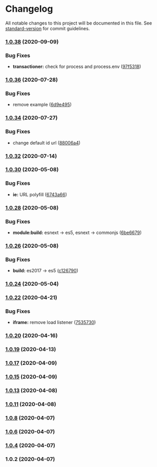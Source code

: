 # Changelog

All notable changes to this project will be documented in this file. See [standard-version](https://github.com/conventional-changelog/standard-version) for commit guidelines.

### [1.0.38](https://github.com/YOUR_GITHUB_USER_NAME/workpath-client/compare/v1.0.36...v1.0.38) (2020-09-09)


### Bug Fixes

* **transactioner:** check for process and process.env ([97f5318](https://github.com/YOUR_GITHUB_USER_NAME/workpath-client/commit/97f5318217278eb8626d4fd63ac288df2cad8adc))

### [1.0.36](https://github.com/YOUR_GITHUB_USER_NAME/workpath-client/compare/v1.0.34...v1.0.36) (2020-07-28)


### Bug Fixes

* remove example ([6d9e495](https://github.com/YOUR_GITHUB_USER_NAME/workpath-client/commit/6d9e49517802996aaf120c7be101b558e5a853b4))

### [1.0.34](https://github.com/YOUR_GITHUB_USER_NAME/workpath-client/compare/v1.0.32...v1.0.34) (2020-07-27)


### Bug Fixes

* change default id url ([88006a4](https://github.com/YOUR_GITHUB_USER_NAME/workpath-client/commit/88006a43125dadafd7a1fda77aa2e81911d854e0))

### [1.0.32](https://github.com/YOUR_GITHUB_USER_NAME/workpath-client/compare/v1.0.30...v1.0.32) (2020-07-14)

### [1.0.30](https://github.com/YOUR_GITHUB_USER_NAME/workpath-client/compare/v1.0.28...v1.0.30) (2020-05-08)


### Bug Fixes

* **ie:** URL polyfill ([6743a66](https://github.com/YOUR_GITHUB_USER_NAME/workpath-client/commit/6743a66))



### [1.0.28](https://github.com/YOUR_GITHUB_USER_NAME/workpath-client/compare/v1.0.26...v1.0.28) (2020-05-08)


### Bug Fixes

* **module:build:** esnext -> es5, esnext -> commonjs ([6be6679](https://github.com/YOUR_GITHUB_USER_NAME/workpath-client/commit/6be6679))



### [1.0.26](https://github.com/YOUR_GITHUB_USER_NAME/workpath-client/compare/v1.0.24...v1.0.26) (2020-05-08)


### Bug Fixes

* **build:** es2017 -> es5 ([c126790](https://github.com/YOUR_GITHUB_USER_NAME/workpath-client/commit/c126790))



### [1.0.24](https://github.com/YOUR_GITHUB_USER_NAME/workpath-client/compare/v1.0.22...v1.0.24) (2020-05-04)



### [1.0.22](https://github.com/YOUR_GITHUB_USER_NAME/workpath-client/compare/v1.0.19...v1.0.22) (2020-04-21)


### Bug Fixes

* **iframe:** remove load listener ([7535730](https://github.com/YOUR_GITHUB_USER_NAME/workpath-client/commit/7535730))



### [1.0.20](https://github.com/YOUR_GITHUB_USER_NAME/workpath-client/compare/v1.0.19...v1.0.20) (2020-04-16)



### [1.0.19](https://github.com/YOUR_GITHUB_USER_NAME/workpath-client/compare/v1.0.17...v1.0.19) (2020-04-13)



### [1.0.17](https://github.com/YOUR_GITHUB_USER_NAME/workpath-client/compare/v1.0.15...v1.0.17) (2020-04-09)



### [1.0.15](https://github.com/YOUR_GITHUB_USER_NAME/workpath-client/compare/v1.0.13...v1.0.15) (2020-04-09)



### [1.0.13](https://github.com/YOUR_GITHUB_USER_NAME/workpath-client/compare/v1.0.11...v1.0.13) (2020-04-08)



### [1.0.11](https://github.com/YOUR_GITHUB_USER_NAME/workpath-client/compare/v1.0.8...v1.0.11) (2020-04-08)



### [1.0.8](https://github.com/YOUR_GITHUB_USER_NAME/workpath-client/compare/v1.0.6...v1.0.8) (2020-04-07)



### [1.0.6](https://github.com/YOUR_GITHUB_USER_NAME/workpath-client/compare/v1.0.4...v1.0.6) (2020-04-07)



### [1.0.4](https://github.com/YOUR_GITHUB_USER_NAME/workpath-client/compare/v1.0.2...v1.0.4) (2020-04-07)



### 1.0.2 (2020-04-07)
